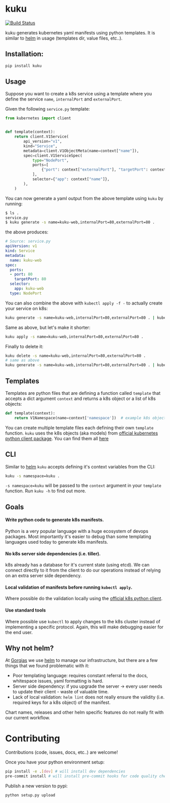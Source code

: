 # kuku

[![Build Status](https://travis-ci.org/xarg/kuku.svg?branch=master)](https://travis-ci.org/xarg/kuku)

kuku generates kubernetes yaml manifests using python templates. It is similar to [helm](https://helm.sh/) in usage (templates dir, value files, etc..).


## Installation:

```bash
pip install kuku
```

## Usage

Suppose you want to create a k8s service using a template where you define the service `name`, `internalPort` and `externalPort`.

Given the following `service.py` template:
```python
from kubernetes import client


def template(context):
    return client.V1Service(
        api_version="v1",
        kind="Service",
        metadata=client.V1ObjectMeta(name=context["name"]),
        spec=client.V1ServiceSpec(
            type="NodePort",
            ports=[
                {"port": context["externalPort"], "targetPort": context["internalPort"]}
            ],
            selector={"app": context["name"]},
        ),
    )
```

You can now generate a yaml output from the above template using `kuku` by running: 
```bash
$ ls .
service.py 
$ kuku generate -s name=kuku-web,internalPort=80,externalPort=80 .
```
the above produces:
```yaml
# Source: service.py
apiVersion: v1
kind: Service
metadata:
  name: kuku-web
spec:
  ports:
  - port: 80
    targetPort: 80
  selector:
    app: kuku-web
  type: NodePort
```

      
You can also combine the above with `kubectl apply -f -` to actually create your service on k8s:
```bash
kuku generate -s name=kuku-web,internalPort=80,externalPort=80 . | kubectl apply -f -
```
    
Same as above, but let's make it shorter:
```bash
kuku apply -s name=kuku-web,internalPort=80,externalPort=80 .
```
 
   
Finally to delete it: 
```bash
kuku delete -s name=kuku-web,internalPort=80,externalPort=80 .
# same as above
kuku generate -s name=kuku-web,internalPort=80,externalPort=80 . | kubectl delete -f - 
```

## Templates      

Templates are python files that are defining a function called `template` that accepts a dict argument `context` and 
returns a k8s object or a list of k8s objects:

```python
def template(context):
    return V1Namespace(name=context['namespace'])  # example k8s object 
```

You can create multiple template files each defining their own `template` function.
`kuku` uses the k8s objects (aka models) from [official kubernetes python client package](https://github.com/kubernetes-client/python).
You can find them all [here](https://github.com/kubernetes-client/python/blob/master/kubernetes/README.md#documentation-for-models)


## CLI

Similar to [helm](https://helm.sh/) `kuku` accepts defining it's context variables from the CLI:

```bash
kuku -s namespace=kuku .
```
    
`-s namespace=kuku` will be passed to the `context` argument in your `template` function. Run `kuku -h` to find out more.

## Goals

#### Write python code to generate k8s manifests.
Python is a very popular language with a huge ecosystem of devops packages. Most importantly it's easier to debug than 
some templating languages used today to generate k8s manifests.

#### No k8s server side dependencies (i.e. tiller).
k8s already has a database for it's current state (using etcd). We can connect directly to it from the client to 
do our operations instead of relying on an extra server side dependency.

#### Local validation of manifests before running `kubectl apply`. 
Where possible do the validation locally using the [official k8s python client](https://github.com/kubernetes-client/python).

#### Use standard tools
Where possible use `kubectl` to apply changes to the k8s cluster instead of implementing a specific protocol.
Again, this will make debugging easier for the end user.

## Why not helm?

At [Gorgias](https://gorgias.io) we use [helm](https://helm.sh/) to manage our infrastructure, but there are a few 
things that we found problematic with it:

- Poor templating language: requires constant referral to the docs, whitespace issues, yaml formatting is hard.
- Server side dependency: if you upgrade the server -> every user needs to update their client - waste of valuable time.
- Lack of local validation: `helm lint` does not really ensure the validity (i.e. required keys for a k8s object) of the manifest.

Chart names, releases and other helm specific features do not really fit with our current workflow.


# Contributing

Contributions (code, issues, docs, etc..) are welcome!

Once you have your python environment setup:

```bash
pip install -e .[dev] # will install dev dependencies
pre-commit install # will install pre-commit hooks for code quality checking 
```
    
Publish a new version to pypi:
```bash
python setup.py upload
```

